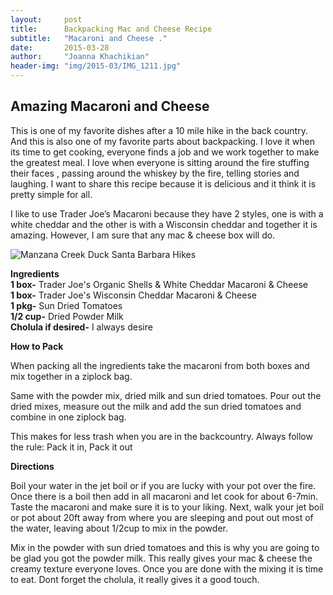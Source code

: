 ```yaml
---
layout:     post
title:      Backpacking Mac and Cheese Recipe 
subtitle:   "Macaroni and Cheese ."
date:       2015-03-28
author:     "Joanna Khachikian"
header-img: "img/2015-03/IMG_1211.jpg"
---
```


<h2 class="section-heading">Amazing Macaroni and Cheese</h2>

<p> This is one of my favorite dishes after a 10 mile hike in the back country. And this is also one of my favorite parts about backpacking. I love it when its time to get cooking, everyone finds a job and we work together to make the greatest meal. I love when everyone is sitting around the fire stuffing their faces , passing around the whiskey by the fire, telling stories and laughing. I want to share this recipe because it is delicious and it think it is pretty simple for all. </p>

<p> I like to use Trader Joe’s Macaroni because they have 2 styles, one is with a white cheddar and the other is with a Wisconsin cheddar and together it is amazing. However, I am sure that any mac & cheese box will do.  </p>
<div class="image-block">
<img src="{{ site.baseurl }}/img/2015-03/img_1381.JPG" alt="Manzana Creek Duck Santa Barbara Hikes"> 
</div>

<span>**Ingredients** </span><br/>
<span>**1 box-** Trader Joe's Organic Shells & White Cheddar Macaroni & Cheese</span> <br/> <span>**1 box-** Trader Joe's Wisconsin Cheddar Macaroni & Cheese</span> <br/> <span>**1 pkg-** Sun Dried Tomatoes</span> <br/> <span>**1/2 cup-** Dried Powder Milk </span> <br/> 
<span>**Cholula if desired-** I always desire </span> <br/> 


**How to Pack** 
<p>When packing all the ingredients take the macaroni from both boxes and mix together in a ziplock bag.</p>

<p>Same with the powder mix, dried milk and sun dried tomatoes. Pour out the dried mixes, measure out the milk and add the sun dried tomatoes and combine in one ziplock bag.</p>

<p>This makes for less trash when you are in the backcountry. Always follow the rule: Pack it in, Pack it out</p> 

**Directions**
<p> Boil your water in the jet boil or if you are lucky with your pot over the fire. Once there is a boil then add in all macaroni and let cook for about 6-7min. Taste the macaroni and make sure it is to your liking. Next, walk your jet boil or pot about 20ft away from where you are sleeping and pout out most of the water, leaving about 1/2cup to mix in the powder.</p>

<p>Mix in the powder with sun dried tomatoes and this is why you are going to be glad you got the powder milk. This really gives your mac & cheese the creamy texture everyone loves. Once you are done with the mixing it is time to eat. Dont forget the cholula, it really gives it a good touch.</p>

